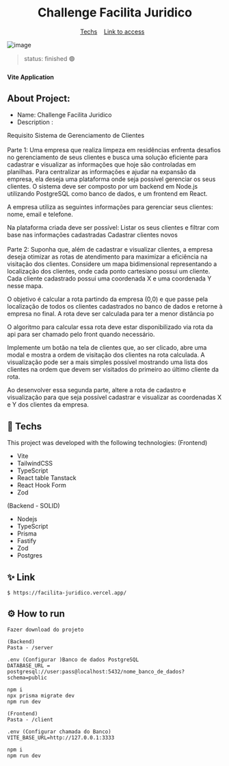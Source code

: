 
<h1 align="center">Challenge Facilita Juridico </h1>

<p align="center">
  <a href="#-techs">Techs</a>&nbsp;&nbsp;&nbsp;
  <a href="#-link">Link to access</a>&nbsp;&nbsp;&nbsp;
 
</p>


![image](https://github.com/feelipesantana/facilita-juridico/assets/130864526/d16fbdf9-2b02-4cc2-9661-39f2b5636b08)


> status: finished 🟢

#### Vite Application

## About Project: 

+ Name: Challenge Facilita Juridico
+ Description :
  
Requisito
Sistema de Gerenciamento de Clientes <br /><br />
Parte 1: 
Uma empresa que realiza limpeza em residências enfrenta desafios no gerenciamento de seus clientes e busca uma solução eficiente para cadastrar e visualizar as informações que hoje são controladas em planilhas. Para centralizar as informações e ajudar na expansão da empresa, ela deseja uma plataforma onde seja possível gerenciar os seus clientes. O sistema deve ser composto por um backend em Node.js utilizando PostgreSQL como banco de dados, e um frontend em React.

A empresa utiliza as seguintes informações para gerenciar seus clientes: nome, email e telefone.

Na plataforma criada deve ser possível:
Listar os seus clientes e filtrar com base nas informações cadastradas
Cadastrar clientes novos <br /><br />
Parte 2:
Suponha que, além de cadastrar e visualizar clientes, a empresa deseja otimizar as rotas de atendimento para maximizar a eficiência na visitação dos clientes. Considere um mapa bidimensional representando a localização dos clientes, onde cada ponto cartesiano possui um cliente. Cada cliente cadastrado possui uma coordenada X e uma coordenada Y nesse mapa.

O objetivo é calcular a rota partindo da empresa (0,0) e que passe pela localização de todos os clientes cadastrados no banco de dados e retorne à empresa no final. A rota deve ser calculada para ter a menor distância po

O algoritmo para calcular essa rota deve estar disponibilizado via rota da api para ser chamado pelo front quando necessário.

Implemente um botão na tela de clientes que, ao ser clicado, abre uma modal e mostra a ordem de visitação dos clientes na rota calculada. A visualização pode ser a mais simples possível mostrando uma lista dos clientes na ordem que devem ser visitados do primeiro ao último cliente da rota.

Ao desenvolver essa segunda parte, altere a rota de cadastro e visualização para que seja possível cadastrar e visualizar as coordenadas X e Y dos clientes da empresa.


## 🚀 Techs

This project was developed with the following technologies:
(Frontend)
- Vite
- TailwindCSS
- TypeScript
- React table Tanstack
- React Hook Form
- Zod

(Backend - SOLID)
- Nodejs
- TypeScript
- Prisma
- Fastify
- Zod
- Postgres
  

## ✨ Link
```
$ https://facilita-juridico.vercel.app/

```

## ⚙️ How to run

```
Fazer download do projeto

(Backend)
Pasta - /server

.env (Configurar )Banco de dados PostgreSQL
DATABASE_URL = postgresql://user:pass@localhost:5432/nome_banco_de_dados?schema=public

npm i
npx prisma migrate dev
npm run dev

(Frontend)
Pasta - /client

.env (Configurar chamada do Banco)
VITE_BASE_URL=http://127.0.0.1:3333

npm i
npm run dev


```

